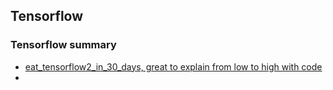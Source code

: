 ## Tensorflow

### Tensorflow summary

- [eat_tensorflow2_in_30_days, great to explain from low to high with code](https://github.com/lyhue1991/eat_tensorflow2_in_30_days)
- 